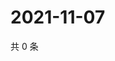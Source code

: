 # 2021-11-07

共 0 条

<!-- BEGIN WEIBO -->
<!-- 最后更新时间 Sun Nov 07 2021 12:18:31 GMT+0800 (China Standard Time) -->

<!-- END WEIBO -->
